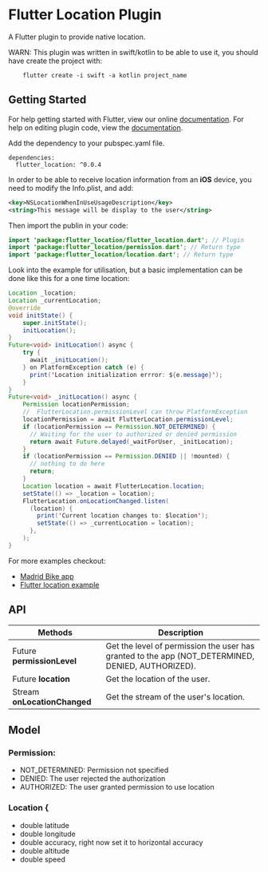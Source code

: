 # Flutter Location Plugin

A Flutter plugin to provide native location.

WARN: This plugin was written in swift/kotlin to be able to use it, you should have create the project with:

```
    flutter create -i swift -a kotlin project_name
```

## Getting Started

For help getting started with Flutter, view our online [documentation](https://flutter.io/).
For help on editing plugin code, view the [documentation](https://flutter.io/developing-packages/#edit-plugin-package).

Add the dependency to your pubspec.yaml file.

```
dependencies:
  flutter_location: ^0.0.4
```

In order to be able to receive location information from an **iOS** device, you need to modify the Info.plist, and add:

```xml
<key>NSLocationWhenInUseUsageDescription</key>
<string>This message will be display to the user</string>
```

Then import the publin in your code:

```java
import 'package:flutter_location/flutter_location.dart'; // Plugin
import 'package:flutter_location/permission.dart'; // Return type
import 'package:flutter_location/location.dart'; // Return type
```

Look into the example for utilisation, but a basic implementation can be done like this for a one time location:

```java
Location _location;
Location _currentLocation;
@override
void initState() {
    super.initState();
    initLocation();
}
Future<void> initLocation() async {
    try {
      await _initLocation();
    } on PlatformException catch (e) {
      print('Location initialization errror: ${e.message}');
    }
}
Future<void> _initLocation() async {
    Permission locationPermission;
    //  FlutterLocation.permissionLevel can throw PlatformException
    locationPermission = await FlutterLocation.permissionLevel;
    if (locationPermission == Permission.NOT_DETERMINED) {
      // Waiting for the user to authorized or denied permission
      return await Future.delayed(_waitForUser, _initLocation);
    }
    if (locationPermission == Permission.DENIED || !mounted) {
      // nothing to do here
      return;
    }
    Location location = await FlutterLocation.location;
    setState(() => _location = location);
    FlutterLocation.onLocationChanged.listen(
      (location) {
        print('Current location changes to: $location');
        setState(() => _currentLocation = location);
      },
    );
}
```

For more examples checkout:

- [Madrid Bike app](https://github.com/javier-elizaga/flutter-madrid-bike)
- [Flutter location example](https://github.com/javier-elizaga/flutter-location/tree/master/example)

## API

| Methods                                | Description                                                                                       |
| -------------------------------------- | ------------------------------------------------------------------------------------------------- |
| Future<Permission> **permissionLevel** | Get the level of permission the user has granted to the app (NOT_DETERMINED, DENIED, AUTHORIZED). |
| Future<Location> **location**          | Get the location of the user.                                                                     |
| Stream<Location> **onLocationChanged** | Get the stream of the user's location.                                                            |

## Model

### Permission:

- NOT_DETERMINED: Permission not specified
- DENIED: The user rejected the authorization
- AUTHORIZED: The user granted permission to use location

### Location {

- double latitude
- double longitude
- double accuracy, right now set it to horizontal accuracy
- double altitude
- double speed
